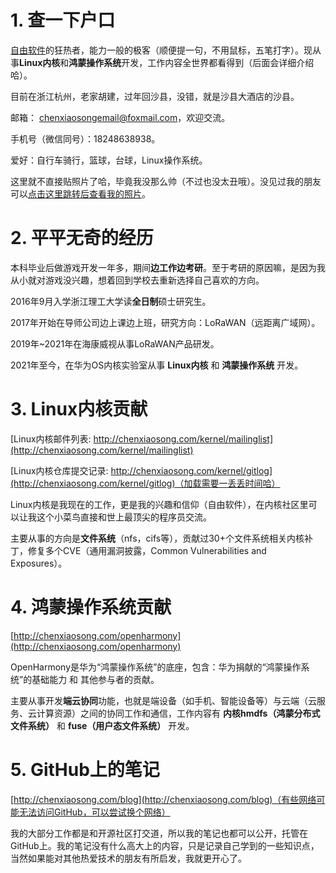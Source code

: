 
# 1. 查一下户口

[自由软件](https://github.com/chenxiaosonggithub/blog/blob/master/src/articles/free-sw-%E8%87%AA%E7%94%B1%E8%BD%AF%E4%BB%B6/free-sw-%E8%87%AA%E7%94%B1%E8%BD%AF%E4%BB%B6.md)的狂热者，能力一般的极客（顺便提一句，不用鼠标，五笔打字）。现从事**Linux内核**和**鸿蒙操作系统**开发，工作内容全世界都看得到（后面会详细介绍哈）。

目前在浙江杭州，老家胡建，过年回沙县，没错，就是沙县大酒店的沙县。

邮箱： chenxiaosongemail@foxmail.com，欢迎交流。

手机号（微信同号）：18248638938。

爱好：自行车骑行，篮球，台球，Linux操作系统。

这里就不直接贴照片了哈，毕竟我没那么帅（不过也没太丑哦）。没见过我的朋友可以[点击这里跳转后查看我的照片](http://chenxiaosong.com/self-introduction/photos.html)。

# 2. 平平无奇的经历

本科毕业后做游戏开发一年多，期间**边工作边考研**。至于考研的原因嘛，是因为我从小就对游戏没兴趣，想着回到学校去重新选择自己喜欢的方向。

2016年9月入学浙江理工大学读**全日制**硕士研究生。

2017年开始在导师公司边上课边上班，研究方向：LoRaWAN（远距离广域网）。

2019年~2021年在海康威视从事LoRaWAN产品研发。

2021年至今，在华为OS内核实验室从事 **Linux内核** 和 **鸿蒙操作系统** 开发。

# 3. Linux内核贡献

[Linux内核邮件列表: http://chenxiaosong.com/kernel/mailinglist](http://chenxiaosong.com/kernel/mailinglist)

[Linux内核仓库提交记录: http://chenxiaosong.com/kernel/gitlog](http://chenxiaosong.com/kernel/gitlog)（加载需要一丢丢时间哈）

Linux内核是我现在的工作，更是我的兴趣和信仰（自由软件），在内核社区里可以让我这个小菜鸟直接和世上最顶尖的程序员交流。

主要从事的方向是**文件系统**（nfs，cifs等），贡献过30+个文件系统相关内核补丁，修复多个CVE（通用漏洞披露，Common Vulnerabilities and Exposures）。

# 4. 鸿蒙操作系统贡献

[http://chenxiaosong.com/openharmony](http://chenxiaosong.com/openharmony)

OpenHarmony是华为“鸿蒙操作系统”的底座，包含：华为捐献的“鸿蒙操作系统”的基础能力 和 其他参与者的贡献。

主要从事开发**端云协同**功能，也就是端设备（如手机、智能设备等）与云端（云服务、云计算资源）之间的协同工作和通信，工作内容有 **内核hmdfs（鸿蒙分布式文件系统）** 和 **fuse（用户态文件系统）** 开发。

# 5. GitHub上的笔记

[http://chenxiaosong.com/blog](http://chenxiaosong.com/blog)（有些网络可能无法访问GitHub，可以尝试换个网络）

我的大部分工作都是和开源社区打交道，所以我的笔记也都可以公开，托管在GitHub上。我的笔记没有什么高大上的内容，只是记录自己学到的一些知识点，当然如果能对其他热爱技术的朋友有所启发，我就更开心了。
